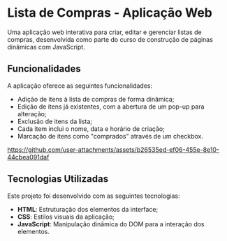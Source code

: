 # Lista de Compras - Aplicação Web

Uma aplicação web interativa para criar, editar e gerenciar listas de compras, desenvolvida como parte do curso de construção de páginas dinâmicas com JavaScript.

##  Funcionalidades

A aplicação oferece as seguintes funcionalidades:

- Adição de itens à lista de compras de forma dinâmica;
- Edição de itens já existentes, com a abertura de um pop-up para alteração;
- Exclusão de itens da lista;
- Cada item inclui o nome, data e horário de criação;
- Marcação de itens como "comprados" através de um checkbox.


https://github.com/user-attachments/assets/b26535ed-ef06-455e-8e10-44cbea091daf


## Tecnologias Utilizadas

Este projeto foi desenvolvido com as seguintes tecnologias:

- **HTML**: Estruturação dos elementos da interface;
- **CSS**: Estilos visuais da aplicação;
- **JavaScript**: Manipulação dinâmica do DOM para a interação dos elementos.


